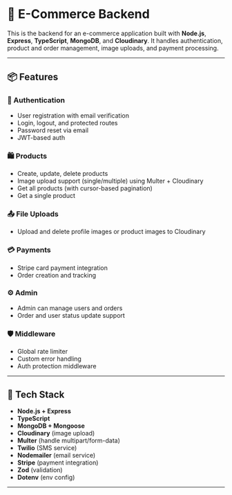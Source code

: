 # 🛒 E-Commerce Backend

This is the backend for an e-commerce application built with **Node.js**, **Express**, **TypeScript**, **MongoDB**, and **Cloudinary**. It handles authentication, product and order management, image uploads, and payment processing.

---

## 📦 Features

### 🔐 Authentication
- User registration with email verification
- Login, logout, and protected routes
- Password reset via email 
- JWT-based auth

### 🛍️ Products
- Create, update, delete products
- Image upload support (single/multiple) using Multer + Cloudinary
- Get all products (with cursor-based pagination)
- Get a single product

### 📤 File Uploads
- Upload and delete profile images or product images to Cloudinary

### 💳 Payments
- Stripe card payment integration
- Order creation and tracking

### ⚙️ Admin
- Admin can manage users and orders
- Order and user status update support

### 🛡️ Middleware
- Global rate limiter
- Custom error handling
- Auth protection middleware

---

## 🧰 Tech Stack

- **Node.js + Express**
- **TypeScript**
- **MongoDB + Mongoose**
- **Cloudinary** (image upload)
- **Multer** (handle multipart/form-data)
- **Twilio** (SMS service)
- **Nodemailer** (email service)
- **Stripe** (payment integration)
- **Zod** (validation)
- **Dotenv** (env config)

---

